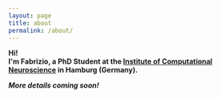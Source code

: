 ```yaml
---
layout: page
title: about
permalink: /about/
---
```

**Hi!\
I'm Fabrizio, a PhD Student at the [Institute of Computational Neuroscience](https://www.uke.de/english/departments-institutes/institutes/computational-neuroscience/team/index.html) in Hamburg (Germany).**


***More details coming soon!***
